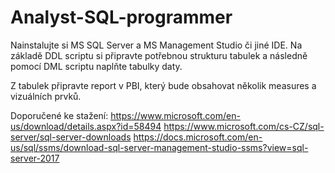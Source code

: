 # Analyst-SQL-programmer

Nainstalujte si MS SQL Server a MS Management Studio či jiné IDE. 
Na základě DDL scriptu si připravte potřebnou strukturu tabulek a následně pomocí DML scriptu naplňte tabulky daty.

Z tabulek připravte report v PBI, který bude obsahovat několik measures a vizuálních prvků.


Doporučené ke stažení:
https://www.microsoft.com/en-us/download/details.aspx?id=58494
https://www.microsoft.com/cs-CZ/sql-server/sql-server-downloads
https://docs.microsoft.com/en-us/sql/ssms/download-sql-server-management-studio-ssms?view=sql-server-2017
